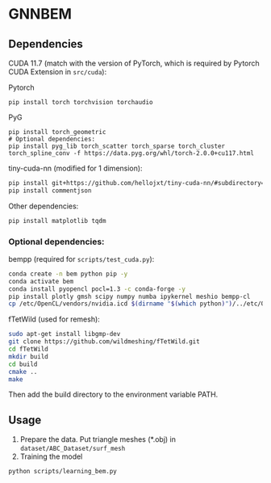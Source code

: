# GNNBEM


## Dependencies

CUDA 11.7 (match with the version of PyTorch, which is required by Pytorch CUDA Extension in `src/cuda`):

Pytorch
```
pip install torch torchvision torchaudio
```
PyG
```
pip install torch_geometric
# Optional dependencies:
pip install pyg_lib torch_scatter torch_sparse torch_cluster torch_spline_conv -f https://data.pyg.org/whl/torch-2.0.0+cu117.html
```
tiny-cuda-nn (modified for 1 dimension):
```bash
pip install git+https://github.com/hellojxt/tiny-cuda-nn/#subdirectory=bindings/torch
pip install commentjson
```

Other dependencies:
```bash
pip install matplotlib tqdm
```

### Optional dependencies:
bempp (required for `scripts/test_cuda.py`):
```bash
conda create -n bem python pip -y
conda activate bem
conda install pyopencl pocl=1.3 -c conda-forge -y
pip install plotly gmsh scipy numpy numba ipykernel meshio bempp-cl
cp /etc/OpenCL/vendors/nvidia.icd $(dirname "$(which python)")/../etc/OpenCL/vendors
```

fTetWild (used for remesh):
```bash
sudo apt-get install libgmp-dev
git clone https://github.com/wildmeshing/fTetWild.git
cd fTetWild
mkdir build
cd build
cmake ..
make
```
Then add the build directory to the environment variable PATH.


## Usage

1. Prepare the data. Put triangle meshes (*.obj) in `dataset/ABC_Dataset/surf_mesh`
2. Training the model
```bash
python scripts/learning_bem.py
```

